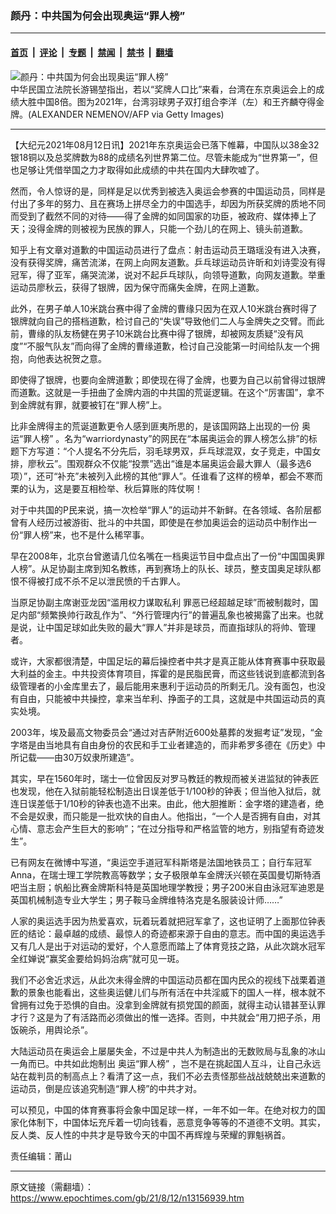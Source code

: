 ### 颜丹：中共国为何会出现奥运“罪人榜”

---

#### [首页](../../../..?n13156939) &nbsp;|&nbsp; [评论](../../../../../epoch-comment?n13156939) &nbsp;|&nbsp; [专题](../../../../../epoch-special?n13156939) &nbsp;|&nbsp; [禁闻](../../../../../epoch-news?n13156939) &nbsp;|&nbsp; [禁书](../../../../../books?n13156939) &nbsp;|&nbsp; [翻墙](https://github.com/gfw-breaker/nogfw/blob/master/README.md?n13156939)


<div><img alt="颜丹：中共国为何会出现奥运“罪人榜”" class="attachment-djy_600_400 size-djy_600_400 wp-post-image" src="https://i.epochtimes.com/assets/uploads/2021/08/id13154129-GettyImages-1234348274-600x400.jpg"/>
<div class="caption">
 中华民国立法院长游锡堃指出，若以“奖牌人口比”来看，台湾在东京奥运会上的成绩大胜中国8倍。图为2021年，台湾羽球男子双打组合李洋（左）和王齐麟夺得金牌。(ALEXANDER NEMENOV/AFP via Getty Images)
</div></div><hr/><div class="post_content" id="artbody" itemprop="articleBody">
 <!-- article content begin -->
 <p>
  【大纪元2021年08月12日讯】2021年东京奥运会已落下帷幕，中国队以38金32银18铜以及总奖牌数为88的成绩名列世界第二位。尽管未能成为“世界第一”，但也足够让凭借举国之力才取得如此成绩的中共在国内大肆吹嘘了。
 </p>
 <p>
  然而，令人惊讶的是，同样是足以优秀到被选入奥运会参赛的中国运动员，同样是付出了多年的努力、且在赛场上拼尽全力的中国选手，却因为所获奖牌的质地不同而受到了截然不同的对待——得了金牌的如同国家的功臣，被政府、媒体捧上了天；没得金牌的则被视为民族的罪人，只能一个劲儿的在网上、镜头前道歉。
 </p>
 <p>
  知乎上有文章对道歉的中国运动员进行了盘点：射击运动员王璐瑶没有进入决赛，没有获得奖牌，痛苦流涕，在网上向网友道歉。乒乓球运动员许昕和刘诗雯没有得冠军，得了亚军，痛哭流涕，说对不起乒乓球队，向领导道歉，向网友道歉。举重运动员廖秋云，获得了银牌，因为保守而痛失金牌，在网上道歉。
 </p>
 <p>
  此外，在男子单人10米跳台赛中得了金牌的曹缘只因为在双人10米跳台赛时得了银牌就向自己的搭档道歉，检讨自己的“失误”导致他们二人与金牌失之交臂。而此前，曹缘的队友杨健在男子10米跳台比赛中得了银牌，却被网友质疑“没有风度”“不服气队友”而向得了金牌的曹缘道歉，检讨自己没能第一时间给队友一个拥抱，向他表达祝贺之意。
 </p>
 <p>
  即使得了银牌，也要向金牌道歉；即使现在得了金牌，也要为自己以前曾得过银牌而道歉。这就是一手扭曲了金牌内涵的中共国的荒诞逻辑。在这个“厉害国”，拿不到金牌就有罪，就要被钉在“罪人榜”上。
 </p>
 <p>
  比非金牌得主的荒诞道歉更令人感到匪夷所思的，是该国网路上出现的一份
  <ok href="https://www.epochtimes.com/gb/tag/%E5%A5%A5%E8%BF%90%E2%80%9C%E7%BD%AA%E4%BA%BA%E6%A6%9C%E2%80%9D.html">
   奥运“罪人榜”
  </ok>
  。名为“warriordynasty”的网民在“本届奥运会的罪人榜怎么排”的标题下方写道：“个人提名不分先后，羽毛球男双，乒乓球混双，女子竞走，中国女排，廖秋云”。围观群众不仅能“投票”选出“谁是本届奥运会最大罪人（最多选6项）”，还可“补充”未被列入此榜的其他“罪人”。任谁看了这样的榜单，都会不寒而栗的认为，这是要互相检举、秋后算账的阵仗啊！
 </p>
 <p>
  对于中共国的P民来说，搞一次检举“罪人”的运动并不新鲜。在各领域、各阶层都曾有人经历过被游街、批斗的中共国，即使是在参加奥运会的运动员中制作出一份“罪人榜”来，也不是什么稀罕事。
 </p>
 <p>
  早在2008年，北京台曾邀请几位名嘴在一档奥运节目中盘点出了一份“中国国奥罪人榜”。从足协副主席到知名教练，再到赛场上的队长、球员，整支国奥足球队都恨不得被打成不杀不足以泄民愤的千古罪人。
 </p>
 <p>
  当原足协副主席谢亚龙因“滥用权力谋取私利 罪恶已经超越足球”而被制裁时，国足内部“频繁换帅行政乱作为”、“外行管理内行”的普遍乱象也被揭露了出来。也就是说，让中国足球如此失败的最大“罪人”并非是球员，而直指球队的将帅、管理者。
 </p>
 <p>
  或许，大家都很清楚，中国足坛的幕后操控者中共才是真正能从体育赛事中获取最大利益的金主。中共投资体育项目，挥霍的是民脂民膏，而这些钱说到底都流到各级管理者的小金库里去了，最后能用来惠利于运动员的所剩无几。没有面包，也没有自由，只能被中共操控，拿来当牟利、挣面子的工具，这就是中共国运动员的真实处境。
 </p>
 <p>
  2003年，埃及最高文物委员会“通过对吉萨附近600处墓葬的发掘考证”发现，“金字塔是由当地具有自由身份的农民和手工业者建造的，而非希罗多德在《历史》中所记载——由30万奴隶所建造”。
 </p>
 <p>
  其实，早在1560年时，瑞士一位曾因反对罗马教廷的教规而被关进监狱的钟表匠也发现，他在入狱前能轻松制造出日误差低于1/100秒的钟表；但当他入狱后，就连日误差低于1/10秒的钟表也造不出来。由此，他大胆推断：金字塔的建造者，绝不会是奴隶，而只能是一批欢快的自由人。他指出，“一个人是否拥有自由，对其心情、意志会产生巨大的影响”；“在过分指导和严格监管的地方，别指望有奇迹发生”。
 </p>
 <p>
  已有网友在微博中写道，“奥运空手道冠军科斯塔是法国地铁员工；自行车冠军Anna，在瑞士理工学院教高等数学；女子极限单车金牌沃兴顿在英国曼切斯特酒吧当主厨；帆船比赛金牌斯科特是英国地理学教授；男子200米自由泳冠军迪恩是英国机械制造专业大学生；男子鞍马金牌维特洛克是名服装设计师……”
 </p>
 <p>
  人家的奥运选手因为热爱喜欢，玩着玩着就把冠军拿了，这也证明了上面那位钟表匠的结论：最卓越的成绩、最惊人的奇迹都来源于自由的意志。而中国的奥运选手又有几人是出于对运动的爱好，个人意愿而踏上了体育竞技之路，从此次跳水冠军全红婵说“赢奖金要给妈妈治病”就可见一斑。
 </p>
 <p>
  我们不必舍近求远，从此次未得金牌的中国运动员都在国内民众的视线下战栗着道歉的景象也能看出，这些奥运健儿们与所有活在中共淫威下的国人一样，根本就不曾拥有过免于恐惧的自由。没拿到金牌就有损党国的颜面，就得主动认错甚至认罪才行？这是为了有活路而必须做出的惟一选择。否则，中共就会“用刀把子杀，用饭碗杀，用舆论杀”。
 </p>
 <p>
  大陆运动员在奥运会上屡屡失金，不过是中共人为制造出的无数败局与乱象的冰山一角而已。中共如此炮制出
  <ok href="https://www.epochtimes.com/gb/tag/%E5%A5%A5%E8%BF%90%E2%80%9C%E7%BD%AA%E4%BA%BA%E6%A6%9C%E2%80%9D.html">
   奥运“罪人榜”
  </ok>
  ，岂不是在挑起国人互斗，让自己永远站在裁判员的制高点上？看清了这一点，我们不必去责怪那些战战兢兢出来道歉的运动员，倒是应该追究制造“罪人榜”的中共才对。
 </p>
 <p>
  可以预见，中国的体育赛事将会象中国足球一样，一年不如一年。在绝对权力的国家化体制下，中国体坛充斥着一切向钱看，恶意竞争等等的不道德不文明。其实，反人类、反人性的中共才是导致今天的中国不再辉煌与荣耀的罪魁祸首。
 </p>
 <p>
  责任编辑：莆山
 </p>
 <!-- article content end -->
 <div id="below_article_ad">
 </div>
</div>


---

原文链接（需翻墙）：https://www.epochtimes.com/gb/21/8/12/n13156939.htm